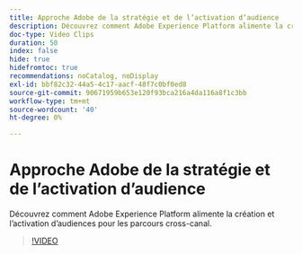 ```yaml
---
title: Approche Adobe de la stratégie et de l’activation d’audience
description: Découvrez comment Adobe Experience Platform alimente la création et l’activation d’audiences pour les parcours cross-canal.
doc-type: Video Clips
duration: 50
index: false
hide: true
hidefromtoc: true
recommendations: noCatalog, noDisplay
exl-id: bbf82c32-44a5-4c17-aacf-48f7c0bf0ed8
source-git-commit: 90671959b653e120f93bca216a4da116a8f1c3bb
workflow-type: tm+mt
source-wordcount: '40'
ht-degree: 0%

---
```


# Approche Adobe de la stratégie et de l’activation d’audience

Découvrez comment Adobe Experience Platform alimente la création et l’activation d’audiences pour les parcours cross-canal.

<!-- 62_S655_3442541_49_adobes-approach-to-audience-strategy-and-activation -->
>[!VIDEO](https://video.tv.adobe.com/v/3458225/?learn=on&enablevpops=true)
